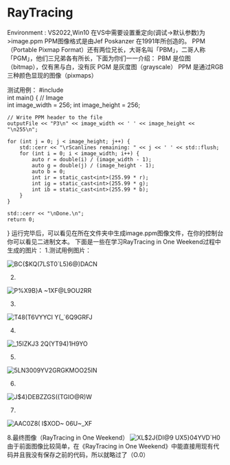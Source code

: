 # RayTracing
Environment : VS2022,Win10
在VS中需要设置重定向(调试->默认参数)为 >image.ppm
PPM图像格式是由Jef Poskanzer 在1991年所创造的。
PPM（Portable Pixmap Format）还有两位兄长，大哥名叫「PBM」，二哥人称「PGM」，他们三兄弟各有所长，下面为你们一一介绍：
PBM 是位图（bitmap），仅有黑与白，没有灰
PGM 是灰度图（grayscale）
PPM 是通过RGB三种颜色显现的图像（pixmaps）

测试用例：
#include <iostream>  
int main() {
    // Image  
    int image_width = 256;
    int image_height = 256;

    // Write PPM header to the file  
    outputFile << "P3\n" << image_width << ' ' << image_height << "\n255\n";

    for (int j = 0; j < image_height; j++) {
        std::cerr << "\rScanlines remaining: " << j << ' ' << std::flush;
        for (int i = 0; i < image_width; i++) {
            auto r = double(i) / (image_width - 1);
            auto g = double(j) / (image_height - 1);
            auto b = 0;
            int ir = static_cast<int>(255.99 * r);
            int ig = static_cast<int>(255.99 * g);
            int ib = static_cast<int>(255.99 * b);
        }
    }

    std::cerr << "\nDone.\n";
    return 0;
}
运行完毕后，可以看见在所在文件夹中生成image.ppm图像文件，在你的控制台你可以看见二进制文本。
下面是一些在学习RayTracing in One Weekend过程中生成的图片：
1.测试用例图片：

![BC{$KQ(7LST0`L5)6@)DACN](https://github.com/q931326/RayTracing/assets/124950885/b7a2517f-6487-4396-9c0a-ba491c1167d3)

2.
![P%X9B}A $~1XF@L9OU2R$R](https://github.com/q931326/RayTracing/assets/124950885/de2b7051-62a1-49a1-bc41-c5b9279bb53c)

3.
![T48(T6VYYCI Y(_`6Q9GRFJ](https://github.com/q931326/RayTracing/assets/124950885/60d5cca1-d635-4a11-b388-28bfa77382ab)

4.
![_15IZKJ3 2Q(YT94)1H9YO](https://github.com/q931326/RayTracing/assets/124950885/f21a8b3c-547b-4152-89c7-17e08225920e)

5.
![5LN300$9YV2GRG$KMOO25IN](https://github.com/q931326/RayTracing/assets/124950885/889b90a4-c22c-44ca-96e9-6100ba2d923d)

6.
![J$`4}DEBZZGS((TGI`O@R)W](https://github.com/q931326/RayTracing/assets/124950885/a9fb7cee-76b6-4846-b557-72e9a6cc03ce)

7.
![AAC0Z8( I$XOD~ 06U~_XF](https://github.com/q931326/RayTracing/assets/124950885/1ce530f4-3715-4418-9d8c-145870ad7e45)

8.最终图像（RayTracing in One Weekend）
![XL$2J{DI@9 UX5}04YVD`H0](https://github.com/q931326/RayTracing/assets/124950885/c48e30e4-1e89-4986-bff3-6ac88edabb56)
由于前面图像比较简单，在《RayTracing in One Weekend》中能直接用现有代码并且我没有保存之前的代码，所以就略过了（O.0）

